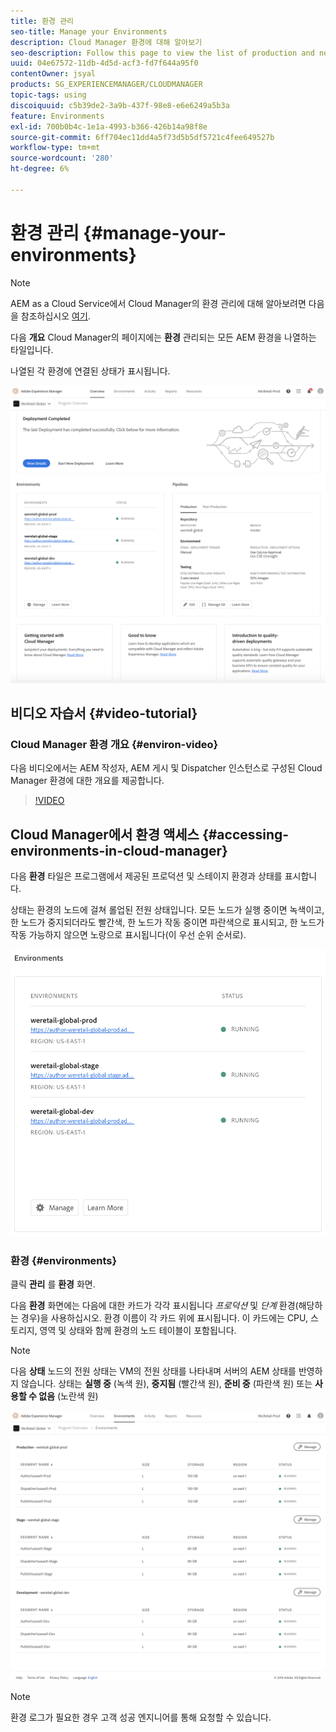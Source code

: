 ```yaml
---
title: 환경 관리
seo-title: Manage your Environments
description: Cloud Manager 환경에 대해 알아보기
seo-description: Follow this page to view the list of production and non-production environments that are used for setting up and running the CI/CD pipeline in Cloud Manager.
uuid: 04e67572-11db-4d5d-acf3-fd7f644a95f0
contentOwner: jsyal
products: SG_EXPERIENCEMANAGER/CLOUDMANAGER
topic-tags: using
discoiquuid: c5b39de2-3a9b-437f-98e8-e6e6249a5b3a
feature: Environments
exl-id: 700b0b4c-1e1a-4993-b366-426b14a98f8e
source-git-commit: 6ff704ec11dd4a5f73d5b5df5721c4fee649527b
workflow-type: tm+mt
source-wordcount: '280'
ht-degree: 6%

---
```


# 환경 관리 {#manage-your-environments}

>[!NOTE]
>AEM as a Cloud Service에서 Cloud Manager의 환경 관리에 대해 알아보려면 다음을 참조하십시오 [여기](https://experienceleague.adobe.com/docs/experience-manager-cloud-service/implementing/using-cloud-manager/manage-environments.html?lang=ko-kr#using-cloud-manager).

다음 **개요** Cloud Manager의 페이지에는 **환경** 관리되는 모든 AEM 환경을 나열하는 타일입니다.

나열된 각 환경에 연결된 상태가 표시됩니다.

![](assets/Manage-Environ-Overview.png)

## 비디오 자습서 {#video-tutorial}

### Cloud Manager 환경 개요 {#environ-video}

다음 비디오에서는 AEM 작성자, AEM 게시 및 Dispatcher 인스턴스로 구성된 Cloud Manager 환경에 대한 개요를 제공합니다.

>[!VIDEO](https://video.tv.adobe.com/v/26318/)

## Cloud Manager에서 환경 액세스 {#accessing-environments-in-cloud-manager}

다음 **환경** 타일은 프로그램에서 제공된 프로덕션 및 스테이지 환경과 상태를 표시합니다.

상태는 환경의 노드에 걸쳐 롤업된 전원 상태입니다. 모든 노드가 실행 중이면 녹색이고, 한 노드가 중지되더라도 빨간색, 한 노드가 작동 중이면 파란색으로 표시되고, 한 노드가 작동 가능하지 않으면 노랑으로 표시됩니다(이 우선 순위 순서로).

![](assets/Environments-card-new.png)

### 환경 {#environments}

클릭 **관리** 를 **환경** 화면.

다음 **환경** 화면에는 다음에 대한 카드가 각각 표시됩니다 *프로덕션* 및 *단계* 환경(해당하는 경우)을 사용하십시오. 환경 이름이 각 카드 위에 표시됩니다. 이 카드에는 CPU, 스토리지, 영역 및 상태와 함께 환경의 노드 테이블이 포함됩니다.

>[!NOTE]
>
>다음 **상태** 노드의 전원 상태는 VM의 전원 상태를 나타내며 서버의 AEM 상태를 반영하지 않습니다. 상태는 **실행 중** (녹색 원), **중지됨** (빨간색 원), **준비 중** (파란색 원) 또는 **사용할 수 없음** (노란색 원)

![](assets/Environments-tab.png)

>[!NOTE]
>
>환경 로그가 필요한 경우 고객 성공 엔지니어를 통해 요청할 수 있습니다.
